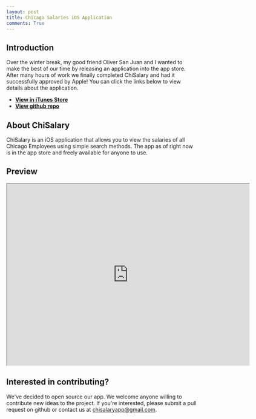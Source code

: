 ```yaml
---
layout: post
title: Chicago Salaries iOS Application
comments: True
---
```


## Introduction
Over the winter break, my good friend Oliver San Juan and I wanted to make the best of our time by releasing an application into the app store. After many hours of work we finally completed ChiSalary and had it successfully approved by Apple! You can click the links below to view details about the application.

* **[View in iTunes Store](tinyurl.com/chisalary)**
* **[View github repo](www.chisalaryapp.com)**

## About ChiSalary
ChiSalary is an iOS application that allows you to view the salaries of all Chicago Employees using simple search methods. The app as of right now is in the app store and freely available for anyone to use.

## Preview
<iframe src="https://drive.google.com/file/d/0B3O6dpa-XnSYZ0ZtX0w5U1F3aDQ/preview" width="640" height="480"></iframe>

## Interested in contributing?
We've decided to open source our app. We welcome anyone willing to contribute new ideas to the project. If you're interested, please submit a pull request on github or contact us at chisalaryapp@gmail.com.
